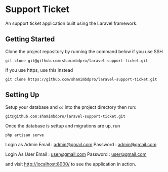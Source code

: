 # Support Ticket

An support ticket application built using the Laravel framework.

## Getting Started

Clone the project repository by running the command below if you use SSH

```git clone git@github.com:shamimbdpro/laravel-support-ticket.git```

If you use https, use this instead

```git clone https://github.com/shamimbdpro/laravel-support-ticket.git```

## Setting Up
Setup your database and `cd` into the project directory then run:

```git@github.com:shamimbdpro/laravel-support-ticket.git```

Once the database is settup and migrations are up, run

```php artisan serve```

Login as Admin
Email    : admin@gmail.com
Password : admin@gmail.com

Login As User
Email    : user@gmail.com
Password : user@gmail.com

and visit [http://localhost:8000/](http://localhost:8000/) to see the application in action.
